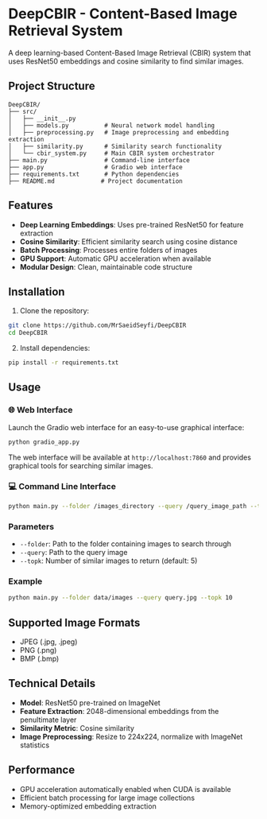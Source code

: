 # DeepCBIR - Content-Based Image Retrieval System

A deep learning-based Content-Based Image Retrieval (CBIR) system that uses ResNet50 embeddings and cosine similarity to find similar images.

## Project Structure

```
DeepCBIR/
├── src/
│   ├── __init__.py
│   ├── models.py          # Neural network model handling
│   ├── preprocessing.py   # Image preprocessing and embedding extraction
│   ├── similarity.py      # Similarity search functionality
│   └── cbir_system.py     # Main CBIR system orchestrator
├── main.py                # Command-line interface
├── app.py                 # Gradio web interface
├── requirements.txt       # Python dependencies
├── README.md             # Project documentation
```

## Features

- **Deep Learning Embeddings**: Uses pre-trained ResNet50 for feature extraction
- **Cosine Similarity**: Efficient similarity search using cosine distance
- **Batch Processing**: Processes entire folders of images
- **GPU Support**: Automatic GPU acceleration when available
- **Modular Design**: Clean, maintainable code structure

## Installation

1. Clone the repository:
```bash
git clone https://github.com/MrSaeidSeyfi/DeepCBIR
cd DeepCBIR
```

2. Install dependencies:
```bash
pip install -r requirements.txt
```

## Usage

### 🌐 Web Interface

Launch the Gradio web interface for an easy-to-use graphical interface:


```bash
python gradio_app.py
```

The web interface will be available at `http://localhost:7860` and provides graphical tools for searching similar images.


### 💻 Command Line Interface

```bash
python main.py --folder /images_directory --query /query_image_path --topk 5
```

### Parameters

- `--folder`: Path to the folder containing images to search through
- `--query`: Path to the query image
- `--topk`: Number of similar images to return (default: 5)

### Example

```bash
python main.py --folder data/images --query query.jpg --topk 10
```

## Supported Image Formats

- JPEG (.jpg, .jpeg)
- PNG (.png)
- BMP (.bmp)

## Technical Details

- **Model**: ResNet50 pre-trained on ImageNet
- **Feature Extraction**: 2048-dimensional embeddings from the penultimate layer
- **Similarity Metric**: Cosine similarity
- **Image Preprocessing**: Resize to 224x224, normalize with ImageNet statistics

## Performance

- GPU acceleration automatically enabled when CUDA is available
- Efficient batch processing for large image collections
- Memory-optimized embedding extraction

